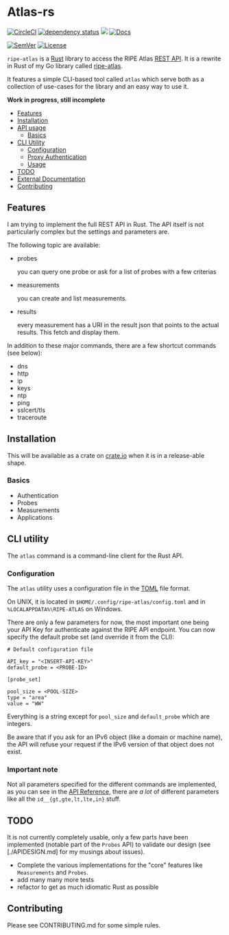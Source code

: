 # Atlas-rs

[![CircleCI](https://circleci.com/gh/keltia/atlas-rs/tree/main.svg?style=shield)](https://circleci.com/gh/keltia/atlas-rs/tree/main)
[![dependency status](https://deps.rs/repo/github/keltia/atlas-rs/status.svg)](https://deps.rs/repo/github/keltia/atlas-rs)
[![](https://img.shields.io/crates/v/atlas-rs.svg)](https://crates.io/crates/atlas-rs)
[![Docs](https://docs.rs/atlas-rs/badge.svg)](https://docs.rs/atlas-rs)

[![SemVer](http://img.shields.io/SemVer/2.0.0.png)](https://semver.org/spec/v2.0.0.html)
[![License](https://img.shields.io/badge/license-MIT-red.svg?style=flat)](https://raw.githubusercontent.com/keltia/ripe-atlas/master/LICENSE)

`ripe-atlas` is a [Rust](https://rust-lang.org/) library to access the RIPE Atlas [REST API](https://atlas.ripe.net/docs/api/v2/manual/).  It is a rewrite in Rust of my Go library called [ripe-atlas](https://github.com/keltia/ripe-atlas).

It features a simple CLI-based tool called `atlas` which serve both as a collection of use-cases for the library and an easy way to use it.

**Work in progress, still incomplete**

- [Features](#features)
- [Installation](#installation)
- [API usage](#api-usage)
    - [Basics](#basics)
- [CLI Utility](#cli-utility)
    - [Configuration](#configuration)
    - [Proxy Authentication](#proxy-authentication)
    - [Usage](#usage)
- [TODO](#todo)
- [External Documentation](#external-documentation)
- [Contributing](#contributing)

## Features

I am trying to implement the full REST API in Rust.  The API itself is not particularly complex but the settings and parameters are.

The following topic are available:

- probes

  you can query one probe or ask for a list of probes with a few criterias

- measurements

  you can create and list measurements.

- results

  every measurement has a URI in the result json that points to the actual results. This fetch and display them.

In addition to these major commands, there are a few shortcut commands (see below):

- dns
- http
- ip
- keys
- ntp
- ping
- sslcert/tls
- traceroute

## Installation

This will be available as a crate on [crate.io](https://crate.io/atlas-rs) when it is in a release-able shape.

### Basics

- Authentication
- Probes
- Measurements
- Applications

## CLI utility

The `atlas` command is a command-line client for the Rust API.

### Configuration

The `atlas` utility uses a configuration file in the [TOML](https://github.com/naoina/toml) file format.

On UNIX, it is located in `$HOME/.config/ripe-atlas/config.toml` and in `%LOCALAPPDATA%\RIPE-ATLAS` on Windows.

There are only a few parameters for now, the most important one being your API Key for authenticate against the RIPE API endpoint.  You can now specify the default probe set (and override it from the CLI):

    # Default configuration file
    
    API_key = "<INSERT-API-KEY>"
    default_probe = <PROBE-ID>
    
    [probe_set]
    
    pool_size = <POOL-SIZE>
    type = "area"
    value = "WW"

Everything is a string except for `pool_size` and `default_probe` which are integers.

Be aware that if you ask for an IPv6 object (like a domain or machine name), the API will refuse your request if the IPv6 version of that object does not exist.

### Important note

Not all parameters specified for the different commands are implemented, as you can see in the [API Reference](https://atlas.ripe.net/docs/api/v2/reference/), there are *a lot* of different parameters like all the `id__{gt,gte,lt,lte,in}` stuff.

## TODO

It is not currently completely usable, only a few parts have been implemented (notable part of the `Probes` API) to validate our design (see [./APIDESIGN.md] for my musings about issues).

- Complete the various implementations for the "core" features like `Measurements` and `Probes`.
- add many many more tests
- refactor to get as much idiomatic Rust as possible

## Contributing

Please see CONTRIBUTING.md for some simple rules.


